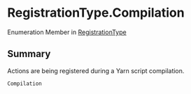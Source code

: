 # RegistrationType.Compilation

Enumeration Member in [RegistrationType](/docs/api/csharp/yarn.unity.registrationtype.md)

## Summary


Actions are being registered during a Yarn script compilation.


```csharp
Compilation
```


